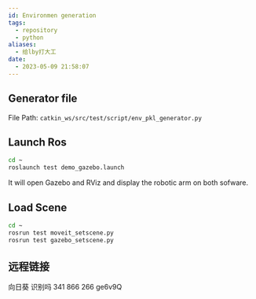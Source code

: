 ```yaml
---
id: Environmen generation
tags:
  - repository
  - python
aliases:
  - 给lby打大工
date:
  - 2023-05-09 21:58:07
---
```

## Generator file

File Path: `catkin_ws/src/test/script/env_pkl_generator.py`

## Launch Ros

```bash
cd ~
roslaunch test demo_gazebo.launch
```
It will open Gazebo and RViz and display the robotic arm on both sofware.

## Load Scene

```bash
cd ~
rosrun test moveit_setscene.py
rosrun test gazebo_setscene.py
```

## 远程链接

向日葵
识别吗
341 866 266
ge6v9Q
